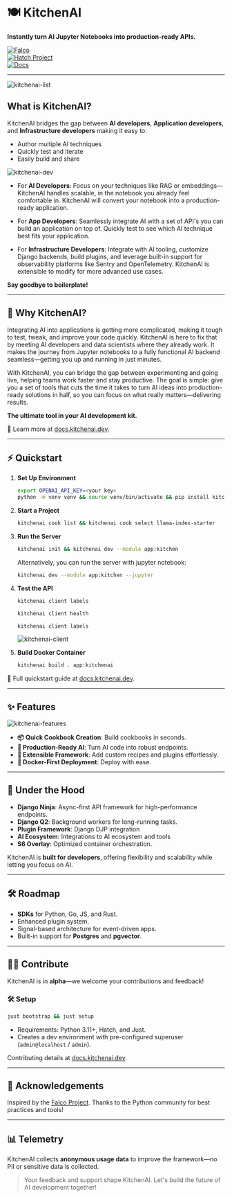 # 🍽️ KitchenAI  

**Instantly turn AI Jupyter Notebooks into production-ready APIs.**  

[![Falco](https://img.shields.io/badge/built%20with-falco-success)](https://github.com/Tobi-De/falco)  
[![Hatch Project](https://img.shields.io/badge/%F0%9F%A5%9A-Hatch-4051b5.svg)](https://github.com/pypa/hatch)  
[![Docs](https://img.shields.io/badge/Docs-kitchenai.dev-blue)](https://docs.kitchenai.dev)

---

![kitchenai-list](../docs/_static/images/kitchenai-list.gif)


## **What is KitchenAI?**  
KitchenAI bridges the gap between **AI developers**, **Application developers**, and **Infrastructure developers** making it easy to:

- Author multiple AI techniques 
- Quickly test and iterate
- Easily build and share

![kitchenai-dev](../docs/_static/images/kitchenai-highlevel1.png)

- For **AI Developers**: Focus on your techniques like RAG or embeddings—KitchenAI handles scalable, in the notebook you already feel comfortable in. KitchenAI will convert your notebook into a production-ready application.  
- For **App Developers**: Seamlessly integrate AI with a set of API's you can build an application on top of. Quickly test to see which AI technique best fits your application.  

- For **Infrastructure Developers**: Integrate with AI tooling, customize Django backends, build plugins, and leverage built-in support for observability platforms like Sentry and OpenTelemetry. KitchenAI is extensible to modify for more advanced use cases. 

**Say goodbye to boilerplate!**  

---

## 🚀 **Why KitchenAI?**  

Integrating AI into applications is getting more complicated, making it tough to test, tweak, and improve your code quickly. KitchenAI is here to fix that by meeting AI developers and data scientists where they already work. It makes the journey from Jupyter notebooks to a fully functional AI backend seamless—getting you up and running in just minutes.

With KitchenAI, you can bridge the gap between experimenting and going live, helping teams work faster and stay productive. The goal is simple: give you a set of tools that cuts the time it takes to turn AI ideas into production-ready solutions in half, so you can focus on what really matters—delivering results. 

**The ultimate tool in your AI development kit.**

🔗 Learn more at [docs.kitchenai.dev](https://docs.kitchenai.dev/develop/).  

---

## ⚡ **Quickstart**  

1. **Set Up Environment**  
   ```bash
   export OPENAI_API_KEY=<your key>
   python -m venv venv && source venv/bin/activate && pip install kitchenai
   ```

2. **Start a Project**  
   ```bash
   kitchenai cook list && kitchenai cook select llama-index-starter
   ```

3. **Run the Server**  
   ```bash
   kitchenai init && kitchenai dev --module app:kitchen
   ```
   Alternatively, you can run the server with jupyter notebook:
   ```bash
   kitchenai dev --module app:kitchen --jupyter
   ```

4. **Test the API**  
   ```bash
   kitchenai client labels
   ```
   ```bash
   kitchenai client health
   ```
   ```bash
   kitchenai client labels
   ```
   ![kitchenai-client](../docs/_static/images/kitchenai-dev-client.gif)

5. **Build Docker Container**  
   ```bash
   kitchenai build . app:kitchenai
   ```  

📖 Full quickstart guide at [docs.kitchenai.dev](https://docs.kitchenai.dev/cookbooks/quickstarts/).  

---

## ✨ **Features**  

![kitchenai-features](../docs/_static/images/kitchenai-highlevel4.png)

- **📦 Quick Cookbook Creation**: Build cookbooks in seconds.  
- **🚀 Production-Ready AI**: Turn AI code into robust endpoints.  
- **🔌 Extensible Framework**: Add custom recipes and plugins effortlessly.  
- **🐳 Docker-First Deployment**: Deploy with ease.  

---

## 🔧 **Under the Hood**  

- **Django Ninja**: Async-first API framework for high-performance endpoints.  
- **Django Q2**: Background workers for long-running tasks. 
- **Plugin Framework**: Django DJP integration
- **AI Ecosystem**: Integrations to AI ecosystem and tools 
- **S6 Overlay**: Optimized container orchestration.  

KitchenAI is **built for developers**, offering flexibility and scalability while letting you focus on AI.

---

## 🛠️ **Roadmap**  

- **SDKs** for Python, Go, JS, and Rust.  
- Enhanced plugin system.  
- Signal-based architecture for event-driven apps.  
- Built-in support for **Postgres** and **pgvector**.  

---

## 🧑‍🍳 **Contribute**  

KitchenAI is in **alpha**—we welcome your contributions and feedback!  

### 🛠️ **Setup**  
```bash
just bootstrap && just setup
```

- Requirements: Python 3.11+, Hatch, and Just.  
- Creates a dev environment with pre-configured superuser (`admin@localhost` / `admin`).  

Contributing details at [docs.kitchenai.dev](https://docs.kitchenai.dev).  

---

## 🙏 **Acknowledgements**  

Inspired by the [Falco Project](https://github.com/Tobi-De/falco). Thanks to the Python community for best practices and tools!  

---

## 📊 **Telemetry**  

KitchenAI collects **anonymous usage data** to improve the framework—no PII or sensitive data is collected.  

> Your feedback and support shape KitchenAI. Let's build the future of AI development together!  